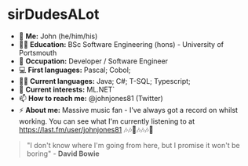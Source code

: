 # sirDudesALot
- 👋 **Me:** John (he/him/his)
- 👨‍🎓 **Education:** BSc Software Engineering (hons) - University of Portsmouth
- 💼 **Occupation:** Developer / Software Engineer
- 💻 **First languages:** Pascal; Cobol;
- 👨‍💻 **Current languages:** Java; C#; T-SQL; Typescript;
- 🌱 **Current interests:** ML.NET`
- 📫 **How to reach me:** @johnjones81 (Twitter)
- ⚡ **About me:** Massive music fan - I've always got a record on whilst working.  You can see what I'm currently listening to at https://last.fm/user/johnjones81 🎶🎶🎵🎶🎶🎶🎵

> "I don't know where I'm going from here, but I promise it won't be boring" - **David Bowie**